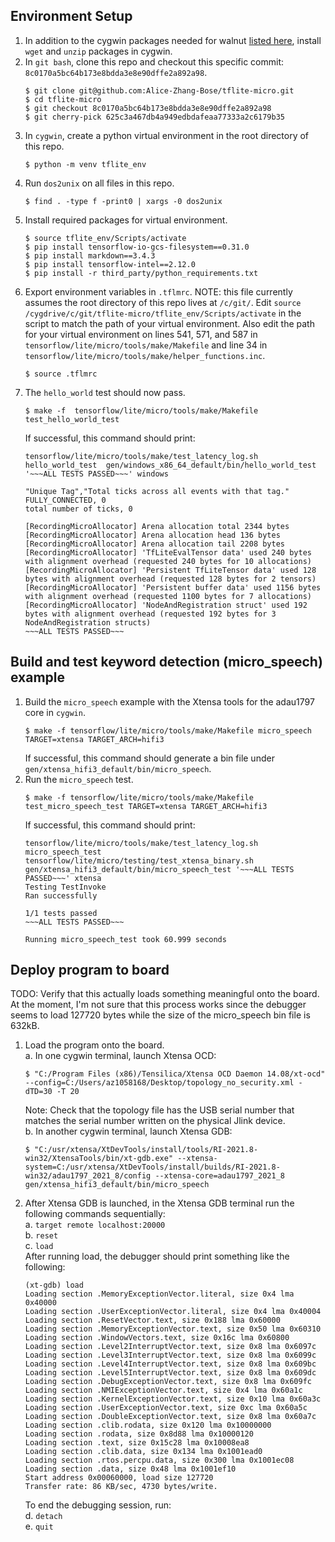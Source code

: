 ## Environment Setup
1. In addition to the cygwin packages needed for walnut [listed here](https://wiki.bose.com/pages/viewpage.action?spaceKey=CER&title=Walnut+-+Development+Environment+Setup#WalnutDevelopmentEnvironmentSetup-TerminalSetup:Cygwin), install `wget` and `unzip` packages in cygwin.
2. In `git bash`, clone this repo and checkout this specific commit: `8c0170a5bc64b173e8bdda3e8e90dffe2a892a98`.
   ```
   $ git clone git@github.com:Alice-Zhang-Bose/tflite-micro.git
   $ cd tflite-micro
   $ git checkout 8c0170a5bc64b173e8bdda3e8e90dffe2a892a98
   $ git cherry-pick 625c3a467db4a949edbdafeaa77333a2c6179b35
   ```
3. In `cygwin`, create a python virtual environment in the root directory of this repo.
   ```
   $ python -m venv tflite_env
   ```
4. Run `dos2unix` on all files in this repo.
   ```
   $ find . -type f -print0 | xargs -0 dos2unix
   ```
5. Install required packages for virtual environment.
    ```
    $ source tflite_env/Scripts/activate
    $ pip install tensorflow-io-gcs-filesystem==0.31.0
    $ pip install markdown==3.4.3
    $ pip install tensorflow-intel==2.12.0
    $ pip install -r third_party/python_requirements.txt
    ```
6. Export environment variables in `.tflmrc`. NOTE: this file currently assumes the root directory of this repo lives at `/c/git/`. Edit `source /cygdrive/c/git/tflite-micro/tflite_env/Scripts/activate` in the script to match the path of your virtual environment. Also edit the path for your virtual environment on lines 541, 571, and 587 in `tensorflow/lite/micro/tools/make/Makefile` and line 34 in `tensorflow/lite/micro/tools/make/helper_functions.inc`.
   ```
   $ source .tflmrc
   ```
7. The `hello_world` test should now pass.
   ```
   $ make -f  tensorflow/lite/micro/tools/make/Makefile test_hello_world_test
   ```
   If successful, this command should print:
   ```
   tensorflow/lite/micro/tools/make/test_latency_log.sh hello_world_test  gen/windows_x86_64_default/bin/hello_world_test '~~~ALL TESTS PASSED~~~' windows

   "Unique Tag","Total ticks across all events with that tag."
   FULLY_CONNECTED, 0
   total number of ticks, 0
   
   [RecordingMicroAllocator] Arena allocation total 2344 bytes
   [RecordingMicroAllocator] Arena allocation head 136 bytes
   [RecordingMicroAllocator] Arena allocation tail 2208 bytes
   [RecordingMicroAllocator] 'TfLiteEvalTensor data' used 240 bytes with alignment overhead (requested 240 bytes for 10 allocations)
   [RecordingMicroAllocator] 'Persistent TfLiteTensor data' used 128 bytes with alignment overhead (requested 128 bytes for 2 tensors)
   [RecordingMicroAllocator] 'Persistent buffer data' used 1156 bytes with alignment overhead (requested 1100 bytes for 7 allocations)
   [RecordingMicroAllocator] 'NodeAndRegistration struct' used 192 bytes with alignment overhead (requested 192 bytes for 3 NodeAndRegistration structs)
   ~~~ALL TESTS PASSED~~~
   ```

## Build and test keyword detection (micro_speech) example
1. Build the `micro_speech` example with the Xtensa tools for the adau1797 core in `cygwin`.  
    ```
    $ make -f tensorflow/lite/micro/tools/make/Makefile micro_speech TARGET=xtensa TARGET_ARCH=hifi3
    ```
    If successful, this command should generate a bin file under `gen/xtensa_hifi3_default/bin/micro_speech`.
2. Run the `micro_speech` test.  
    ```
    $ make -f tensorflow/lite/micro/tools/make/Makefile test_micro_speech_test TARGET=xtensa TARGET_ARCH=hifi3
    ```
    If successful, this command should print:
    ```
    tensorflow/lite/micro/tools/make/test_latency_log.sh micro_speech_test tensorflow/lite/micro/testing/test_xtensa_binary.sh gen/xtensa_hifi3_default/bin/micro_speech_test '~~~ALL TESTS PASSED~~~' xtensa
    Testing TestInvoke
    Ran successfully

    1/1 tests passed
    ~~~ALL TESTS PASSED~~~

    Running micro_speech_test took 60.999 seconds
    ```

## Deploy program to board 
TODO: Verify that this actually loads something meaningful onto the board. At the moment, I'm not sure that this process works since the debugger seems to load 127720 bytes while the size of the micro_speech bin file is 632kB.
1. Load the program onto the board.  
    a. In one cygwin terminal, launch Xtensa OCD:
    ```
    $ "C:/Program Files (x86)/Tensilica/Xtensa OCD Daemon 14.08/xt-ocd" --config=C:/Users/az1058168/Desktop/topology_no_security.xml -dTD=30 -T 20
    ```
    Note: Check that the topology file has the USB serial number that matches the serial number written on the physical Jlink device.  
    b. In another cygwin terminal, launch Xtensa GDB:
    ```
    $ "C:/usr/xtensa/XtDevTools/install/tools/RI-2021.8-win32/XtensaTools/bin/xt-gdb.exe" --xtensa-system=C:/usr/xtensa/XtDevTools/install/builds/RI-2021.8-win32/adau1797_2021_8/config --xtensa-core=adau1797_2021_8 gen/xtensa_hifi3_default/bin/micro_speech
    ```
2. After Xtensa GDB is launched, in the Xtensa GDB terminal run the following commands sequentially:  
    a. `target remote localhost:20000`  
    b. `reset`  
    c. `load`  
    After running load, the debugger should print something like the following: 
    ```
    (xt-gdb) load
    Loading section .MemoryExceptionVector.literal, size 0x4 lma 0x40000
    Loading section .UserExceptionVector.literal, size 0x4 lma 0x40004
    Loading section .ResetVector.text, size 0x188 lma 0x60000
    Loading section .MemoryExceptionVector.text, size 0x50 lma 0x60310
    Loading section .WindowVectors.text, size 0x16c lma 0x60800
    Loading section .Level2InterruptVector.text, size 0x8 lma 0x6097c
    Loading section .Level3InterruptVector.text, size 0x8 lma 0x6099c
    Loading section .Level4InterruptVector.text, size 0x8 lma 0x609bc
    Loading section .Level5InterruptVector.text, size 0x8 lma 0x609dc
    Loading section .DebugExceptionVector.text, size 0x8 lma 0x609fc
    Loading section .NMIExceptionVector.text, size 0x4 lma 0x60a1c
    Loading section .KernelExceptionVector.text, size 0x10 lma 0x60a3c
    Loading section .UserExceptionVector.text, size 0xc lma 0x60a5c
    Loading section .DoubleExceptionVector.text, size 0x8 lma 0x60a7c
    Loading section .clib.rodata, size 0x120 lma 0x10000000
    Loading section .rodata, size 0x8d88 lma 0x10000120
    Loading section .text, size 0x15c28 lma 0x10008ea8
    Loading section .clib.data, size 0x134 lma 0x1001ead0
    Loading section .rtos.percpu.data, size 0x300 lma 0x1001ec08
    Loading section .data, size 0x48 lma 0x1001ef10
    Start address 0x00060000, load size 127720
    Transfer rate: 86 KB/sec, 4730 bytes/write.
    ```
    To end the debugging session, run:  
    d. `detach`  
    e. `quit`  

